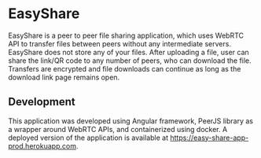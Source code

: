 # EasyShare

EasyShare is a peer to peer file sharing application, which uses WebRTC API to transfer files between peers without any intermediate servers. EasyShare does not store any of your files. After uploading a file, user can share the link/QR code to any number of peers, who can download the file. Transfers are encrypted and file downloads can continue as long as the download link page remains open.

## Development

This application was developed using Angular framework, PeerJS library as a wrapper around WebRTC APIs, and containerized using docker. A deployed version of the application is available at https://easy-share-app-prod.herokuapp.com. 
